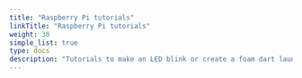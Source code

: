 ```yaml
---
title: "Raspberry Pi tutorials"
linkTitle: "Raspberry Pi tutorials"
weight: 30
simple_list: true
type: docs
description: "Tutorials to make an LED blink or create a foam dart launcher."
---
```

